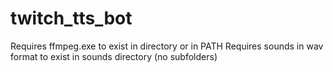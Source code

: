 # twitch_tts_bot

Requires ffmpeg.exe to exist in directory or in PATH
Requires sounds in wav format to exist in sounds directory (no subfolders)